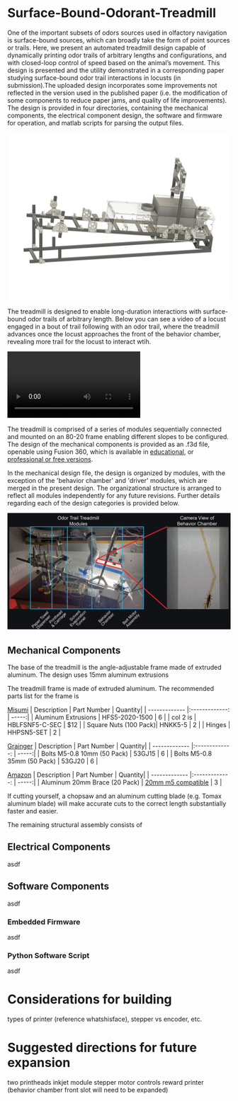 # Surface-Bound-Odorant-Treadmill

One of the important subsets of odors sources used in olfactory navigation is surface-bound sources, which can broadly take the form of point sources or trails. Here, we present an automated treadmill design capable of dynamically printing odor trails of arbitrary lengths and configurations, and with closed-loop control of speed based on the animal’s movement. This design is presented and the utility demonstrated in a corresponding paper studying surface-bound odor trail interactions in locusts (in submission).The uploaded design incorporates some improvements not reflected in the version used in the published paper (i.e. the modification of some components to reduce paper jams, and quality of life improvements). The design is provided in four directories, containing the mechanical components, the electrical component design, the software and firmware for operation, and matlab scripts for parsing the output files.

![Photo of assembled treadmill](/DocumentationMedia/TreadmillPublishedDesign.png)

The treadmill is designed to enable long-duration interactions with surface-bound odor trails of arbitrary length. Below you can see a video of a locust engaged in a bout of trail following with an odor trail, where the treadmill advances once the locust approaches the front of the behavior chamber, revealing more trail for the locust to interact wtih.

![Video of locust following an odor trail](/DocumentationMedia/zigzagTrailFollowing.mp4)

The treadmill is comprised of a series of modules sequentially connected and mounted on an 80-20 frame enabling different slopes to be configured. The design of the mechanical components is provided as an .f3d file, openable using Fusion 360, which is available in [educational](https://www.autodesk.com/campaigns/education/fusion-360-education), or [professional or free versions](https://www.autodesk.com/products/fusion-360/personal/compare). 

In the mechanical design file, the design is organized by modules, with the exception of the 'behavior chamber' and 'driver' modules, which are merged in the present design. The organizational structure is arranged to reflect all modules independently for any future revisions. Further details regarding each of the design categories is provided below.

![Treadmill modules, and top view of behavior chamber](/DocumentationMedia/TreadmillModules.png)

## Mechanical Components
The base of the treadmill is the angle-adjustable frame made of extruded aluminum. The design uses 15mm aluminum extrusions 

The treadmill frame is made of extruded aluminum. The recommended parts list for the frame is

<ins>Misumi</ins>
| Description		| Part Number 		| Quantity|
| ------------- 	|:-------------:	| -----:|
| Aluminum Extrusions 	| HFS5-2020-1500 	| 6 	|
| col 2 is      	| HBLFSNF5-C-SEC 	|   $12 |
| Square Nuts (100 Pack)| HNKK5-5      		|   2 	|
| Hinges 		| HHPSN5-SET      	|   2 	|

<ins>Grainger</ins>
| Description			| Part Number 		| Quantity|
| ------------- 		|:-------------:	| -----:|
| Bolts M5-0.8 10mm (50 Pack)	| 53GJ15	 	| 6 	|
| Bolts M5-0.8 35mm (50 Pack) 	| 53GJ20		| 6 	|

<ins>Amazon</ins>
| Description			| Part Number 		| Quantity|
| ------------- 		|:-------------:	| -----:|
| Aluminum 20mm Brace (20 Pack)	| [20mm m5 compatible](https://www.amazon.com/Bracket-Aluminum-Brackets-Extrusion-Profile/dp)	| 3 	|

If cutting yourself, a chopsaw and an aluminum cutting blade (e.g. Tomax aluminum blade) will make accurate cuts to the correct length substantially faster and easier.

The remaining structural assembly consists of 


## Electrical Components
asdf

## Software Components
asdf

### Embedded Firmware
asdf

### Python Software Script
asdf

# Considerations for building
types of printer (reference whatshisface), stepper vs encoder, etc.

# Suggested directions for future expansion
two printheads
inkjet module
stepper motor controls
reward printer (behavior chamber front slot will need to be expanded)




